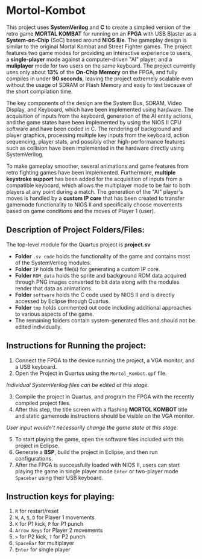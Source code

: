 # Mortol-Kombot

This project uses **SystemVerilog** and **C** to create a simplied version of the retro game **MORTAL KOMBAT** for running on an **FPGA** with USB Blaster as a **System-on-Chip** (SoC) based around **NIOS II/e**. The gameplay design is similar to the original Mortal Kombat and Street Fighter games. The project features two game modes for providing an interactive experience to users, a **single-player** mode against a computer-driven "AI" player, and a **muliplayer** mode for two users on the same keyboard. The project currently uses only about **13%** of the **On-Chip Memory** on the FPGA, and fully compiles in under **90 seconds**, leaving the project extremely scalable even without the usage of SDRAM or Flash Memory and easy to test because of the short compilation time.

The key components of the design are the System Bus, SDRAM, Video Display, and Keyboard, which have been implemented using hardware. The acquisition of inputs from the keyboard, generation of the AI entity actions, and the game states have been implemented by using the NIOS II CPU software and have been coded in C. The rendering of background and player graphics, processing multiple key inputs from the keyboard, action sequencing, player stats, and possibly other high-performance features such as collision have been implemented in the hardware directly using SystemVerilog.

To make gameplay smoother, several animations and game features from retro fighting games have been implemented. Furthermore, **multiple keystroke support** has been added for the acquisition of inputs from a compatible keyboard, which allows the multiplayer mode to be fair to both players at any point during a match. The generation of the "AI" player's moves is handled by a **custom IP core** that has been created to transfer gamemode functionality to NIOS II and specifically choose movements based on game conditions and the moves of Player 1 (user).

## Description of Project Folders/Files:
The top-level module for the Quartus project is **project.sv**
- **Folder** ```.sv code``` holds the functionality of the game and contains most of the SystemVerilog modules.
- **Folder** ```IP``` holds the file(s) for generating a custom IP core.
- **Folder** ```ROM_data``` holds the sprite and background ROM data acquired through PNG images converted to bit data along with the modules render that data as animations.
- **Folder** ```software``` holds the C code used by NIOS II and is directly accessed by Eclipse through Quartus.
- **Folder** ```tmp``` holds commented out code including additional approaches to various aspects of the game.
- The remaining folders contain system-generated files and should not be edited individually.

## Instructions for Running the project:
1. Connect the FPGA to the device running the project, a VGA monitor, and a USB keyboard.
2. Open the Project in Quartus using the ```Mortol_Kombot.qpf``` file.

_Individual SystemVerilog files can be edited at this stage._

3. Compile the project in Quartus, and program the FPGA with the recently compiled project files.
4. After this step, the title screen with a flashing **MORTOL KOMBOT** title and static gamemode instructions should be visible on the VGA monitor.

_User input wouldn't necessarily change the game state at this stage._

5. To start playing the game, open the software files included with this project in Eclipse.
6. Generate a **BSP**, build the project in Eclipse, and then run configurations.
7. After the FPGA is successfully loaded with NIOS II, users can start playing the game in single player mode ```Enter``` or two-player mode ```Spacebar``` using their USB keyboard.

## Instruction keys for playing:
1. ```R``` for restart/reset
2. ```W```, ```A```, ```S```, ```D``` for Player 1 movements
3. ```K``` for P1 kick, ```P``` for P1 punch
4. ```Arrow Keys``` for Player 2 movements
5. ```>``` for P2 kick, ```?``` for P2 punch 
6. ```SpaceBar``` for multiplayer
7. ```Enter``` for single player
